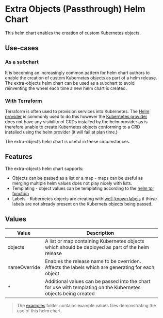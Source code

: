 # Extra Objects (Passthrough) Helm Chart

This helm chart enables the creation of custom Kubernetes objects.

## Use-cases

### As a subchart
It is becoming an increasingly common pattern for helm chart authors to enable the creation of custom Kubernetes objects as part of a helm release.  The extra-objects helm chart can be used as a subchart to avoid reinventing the wheel each time a new helm chart is created.

### With Terraform
Terraform is often used to provision services into Kubernetes. The [Helm provider](https://registry.terraform.io/providers/hashicorp/helm/latest/docs) is commonly used to do this however
the [Kubernetes provider](https://registry.terraform.io/providers/hashicorp/kubernetes/latest/docs) does not have any visibility of CRDs installed by the helm provider as is therefore unable to create Kubernetes objects conforming to a CRD installed using the helm provider (it will fail at plan time.) 

The extra-objects helm chart is useful in these circumstances.

## Features

The extra-objects helm chart supports:
- Objects can be passed as a list or a map - maps can be useful as merging multiple helm values does not play nicely with lists.
- Templating - object values can be templating according to the [helm tpl function](https://helm.sh/docs/howto/charts_tips_and_tricks/#using-the-tpl-function)
- Labels - Kubernetes objects are creating with [well-known labels](https://kubernetes.io/docs/reference/labels-annotations-taints/) if those labels are not already present on the Kubernets objects being passed.


## Values

| Value        | Description                                                                                                    |
| ------------ | -------------------------------------------------------------------------------------------------------------- |
| objects      | A list or map containing Kubernetes objects which should be deployed as part of the helm release               |
| nameOverride | Enables the release name to be overriden.  Affects the labels which are generating for each object             |
| *            | Additional values can be passed into the chart for use with templating on the Kubernetes objects being created |

> The [examples](./examples) folder contains example values files demonstrating the use of this helm chart.